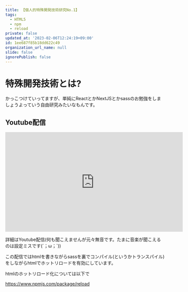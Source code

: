 ```yaml
---
title: 【個人的特殊開発技術研究No.1】
tags:
  - HTML5
  - npm
  - reload
private: false
updated_at: '2023-02-06T12:24:19+09:00'
id: 1ee687f85b18dd622c49
organization_url_name: null
slide: false
ignorePublish: false
---
```

# 特殊開発技術とは?
かっこつけていってますが、単純にReactとかNextJSとかsassのお勉強をしましょうよっていう自由研究みたいなもんです。

##  Youtube配信

<iframe width="560" height="315" src="https://www.youtube.com/embed/6R5B2J3Hnn0" title="YouTube video player" frameborder="0" allow="accelerometer; autoplay; clipboard-write; encrypted-media; gyroscope; picture-in-picture; web-share" allowfullscreen></iframe>

詳細はYoutube配信(何も聞こえませんが元々無音です。たまに音楽が聞こえるのは設定ミスです(´；ω；`))

この配信ではhtmlを書きながらsassを裏でコンパイル(というかトランスパイル)をしながらhtmlでホットリロードを有効にしています。

htmlのホットリロード化については以下で

https://www.npmjs.com/package/reload
